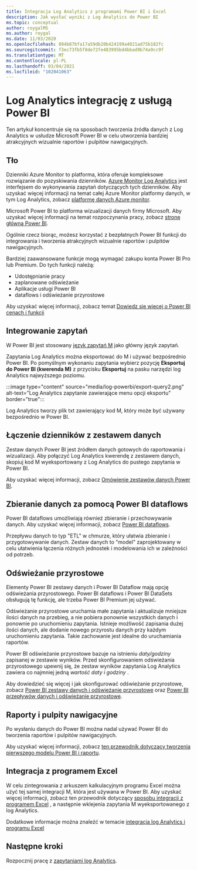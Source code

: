 ```yaml
---
title: Integracja Log Analytics z programami Power BI i Excel
description: Jak wysłać wyniki z Log Analytics do Power BI
ms.topic: conceptual
author: roygalMS
ms.author: roygal
ms.date: 11/03/2020
ms.openlocfilehash: 894b87bfa17a59db20b424199a4021ad75b182fc
ms.sourcegitcommit: f3ec73fb5f8de72fe483995bd4bbad9b74a9cc9f
ms.translationtype: MT
ms.contentlocale: pl-PL
ms.lasthandoff: 03/04/2021
ms.locfileid: "102041063"
---
```

# <a name="log-analytics-integration-with-power-bi"></a>Log Analytics integrację z usługą Power BI

Ten artykuł koncentruje się na sposobach tworzenia źródła danych z Log Analytics w usłudze Microsoft Power BI w celu utworzenia bardziej atrakcyjnych wizualnie raportów i pulpitów nawigacyjnych. 

## <a name="background"></a>Tło 

Dzienniki Azure Monitor to platforma, która oferuje kompleksowe rozwiązanie do pozyskiwania dzienników. [Azure Monitor Log Analytics](../platform/data-platform.md#) jest interfejsem do wykonywania zapytań dotyczących tych dzienników. Aby uzyskać więcej informacji na temat całej Azure Monitor platformy danych, w tym Log Analytics, zobacz [platformę danych Azure monitor](../data-platform.md). 

Microsoft Power BI to platforma wizualizacji danych firmy Microsoft. Aby uzyskać więcej informacji na temat rozpoczynania pracy, zobacz [stronę główną Power BI](https://powerbi.microsoft.com/). 


Ogólnie rzecz biorąc, możesz korzystać z bezpłatnych Power BI funkcji do integrowania i tworzenia atrakcyjnych wizualnie raportów i pulpitów nawigacyjnych.

Bardziej zaawansowane funkcje mogą wymagać zakupu konta Power BI Pro lub Premium. Do tych funkcji należą: 
 - Udostępnianie pracy 
 - zaplanowane odświeżanie
 - Aplikacje usługi Power BI 
 - dataflows i odświeżanie przyrostowe 

Aby uzyskać więcej informacji, zobacz temat [Dowiedz się więcej o Power BI cenach i funkcji](https://powerbi.microsoft.com/pricing/) 

## <a name="integrating-queries"></a>Integrowanie zapytań  

W Power BI jest stosowany [język zapytań M](/powerquery-m/power-query-m-language-specification/) jako główny język zapytań. 

Zapytania Log Analytics można eksportować do M i używać bezpośrednio Power BI. Po pomyślnym wykonaniu zapytania wybierz pozycję **Eksportuj do Power BI (kwerenda M)** z przycisku **Eksportuj** na pasku narzędzi log Analytics najwyższego poziomu.


:::image type="content" source="media/log-powerbi/export-query2.png" alt-text="Log Analytics zapytanie zawierające menu opcji eksportu" border="true":::

Log Analytics tworzy plik txt zawierający kod M, który może być używany bezpośrednio w Power BI.

## <a name="connecting-your-logs-to-a-dataset"></a>Łączenie dzienników z zestawem danych 

Zestaw danych Power BI jest źródłem danych gotowych do raportowania i wizualizacji. Aby połączyć Log Analytics kwerendę z zestawem danych, skopiuj kod M wyeksportowany z Log Analytics do pustego zapytania w Power BI. 

Aby uzyskać więcej informacji, zobacz [Omówienie zestawów danych Power BI](/power-bi/service-datasets-understand/). 

## <a name="collect-data-with-power-bi-dataflows"></a>Zbieranie danych za pomocą Power BI dataflows 

Power BI dataflows umożliwiają również zbieranie i przechowywanie danych. Aby uzyskać więcej informacji, zobacz [Power BI dataflows](/power-bi/service-dataflows-overview).

Przepływu danych to typ "ETL" w chmurze, który ułatwia zbieranie i przygotowywanie danych. Zestaw danych to "model" zaprojektowany w celu ułatwienia łączenia różnych jednostek i modelowania ich w zależności od potrzeb.

## <a name="incremental-refresh"></a>Odświeżanie przyrostowe 

Elementy Power BI zestawy danych i Power BI Dataflow mają opcję odświeżania przyrostowego. Power BI dataflows i Power BI DataSets obsługują tę funkcję, ale trzeba Power BI Premium jej używać.  


Odświeżanie przyrostowe uruchamia małe zapytania i aktualizuje mniejsze ilości danych na przebieg, a nie pobiera ponownie wszystkich danych i ponownie po uruchomieniu zapytania. Istnieje możliwość zapisania dużej ilości danych, ale dodanie nowego przyrostu danych przy każdym uruchomieniu zapytania. Takie zachowanie jest idealne do uruchamiania raportów.

Power BI odświeżanie przyrostowe bazuje na istnieniu *daty/godziny* zapisanej w zestawie wyników. Przed skonfigurowaniem odświeżania przyrostowego upewnij się, że zestaw wyników zapytania Log Analytics zawiera co najmniej jedną *wartość daty i godziny* . 

Aby dowiedzieć się więcej i jak skonfigurować odświeżanie przyrostowe, zobacz [Power BI zestawy danych i odświeżanie przyrostowe](/power-bi/service-premium-incremental-refresh) oraz [Power BI przepływów danych i odświeżanie przyrostowe](/power-bi/service-dataflows-incremental-refresh).

## <a name="reports-and-dashboards"></a>Raporty i pulpity nawigacyjne

Po wysłaniu danych do Power BI można nadal używać Power BI do tworzenia raportów i pulpitów nawigacyjnych.

Aby uzyskać więcej informacji, zobacz [ten przewodnik dotyczący tworzenia pierwszego modelu Power BI i raportu](/learn/modules/build-your-first-power-bi-report/).  

## <a name="excel-integration"></a>Integracja z programem Excel

W celu zintegrowania z arkuszem kalkulacyjnym programu Excel można użyć tej samej integracji M, która jest używana w Power BI. Aby uzyskać więcej informacji, zobacz ten przewodnik dotyczący [sposobu integracji z programem Excel](https://support.microsoft.com/office/import-data-from-external-data-sources-power-query-be4330b3-5356-486c-a168-b68e9e616f5a) , a następnie wklejenia zapytania M wyeksportowanego z log Analytics.

Dodatkowe informacje można znaleźć w temacie [integracja log Analytics i programu Excel](log-excel.md)

## <a name="next-steps"></a>Następne kroki

Rozpocznij pracę z [zapytaniami log Analytics](./log-query-overview.md).